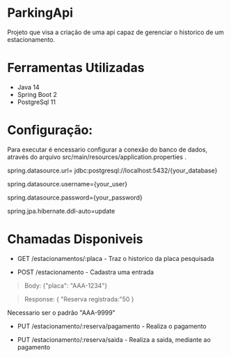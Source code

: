 # ParkingApi

Projeto que visa a criação de uma api capaz de gerenciar o historico de um estacionamento.

# Ferramentas Utilizadas
- Java 14
- Spring Boot 2
- PostgreSql 11

# Configuração:
Para executar é encessario configurar a conexão do banco de dados, através do arquivo src/main/resources/application.properties .


spring.datasource.url= jdbc:postgresql://localhost:5432/{your_database}


spring.datasource.username={your_user}


spring.datasource.password={your_password}


spring.jpa.hibernate.ddl-auto=update


# Chamadas Disponiveis

- GET /estacionamentos/:placa - Traz o historico da placa pesquisada

- POST /estacionamento - Cadastra uma entrada

> Body: {"placa": "AAA-1234"}

> Response: 
> {
>     "Reserva registrada:"50
> }

Necessario ser o padrão "AAA-9999"

- PUT /estacionamento/:reserva/pagamento - Realiza o pagamento

- PUT /estacionamento/:reserva/saida - Realiza a saida, mediante ao pagamento 



